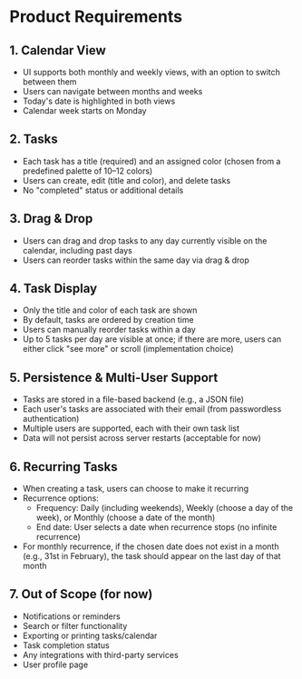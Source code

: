 # Product Requirements

## 1. Calendar View
- UI supports both monthly and weekly views, with an option to switch between them
- Users can navigate between months and weeks
- Today's date is highlighted in both views
- Calendar week starts on Monday

## 2. Tasks
- Each task has a title (required) and an assigned color (chosen from a predefined palette of 10–12 colors)
- Users can create, edit (title and color), and delete tasks
- No "completed" status or additional details

## 3. Drag & Drop
- Users can drag and drop tasks to any day currently visible on the calendar, including past days
- Users can reorder tasks within the same day via drag & drop

## 4. Task Display
- Only the title and color of each task are shown
- By default, tasks are ordered by creation time
- Users can manually reorder tasks within a day
- Up to 5 tasks per day are visible at once; if there are more, users can either click "see more" or scroll (implementation choice)

## 5. Persistence & Multi-User Support
- Tasks are stored in a file-based backend (e.g., a JSON file)
- Each user's tasks are associated with their email (from passwordless authentication)
- Multiple users are supported, each with their own task list
- Data will not persist across server restarts (acceptable for now)

## 6. Recurring Tasks
- When creating a task, users can choose to make it recurring
- Recurrence options:
  - Frequency: Daily (including weekends), Weekly (choose a day of the week), or Monthly (choose a date of the month)
  - End date: User selects a date when recurrence stops (no infinite recurrence)
- For monthly recurrence, if the chosen date does not exist in a month (e.g., 31st in February), the task should appear on the last day of that month

## 7. Out of Scope (for now)
- Notifications or reminders
- Search or filter functionality
- Exporting or printing tasks/calendar
- Task completion status
- Any integrations with third-party services
- User profile page 